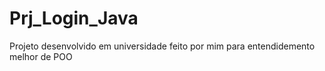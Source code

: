 # Prj_Login_Java
Projeto desenvolvido em universidade feito por mim para entendidemento melhor de POO
